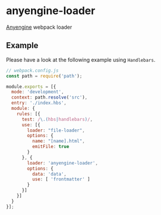 # anyengine-loader

[Anyengine](https://github.com/benignware-labs/anyengine) webpack loader

## Example

Please have a look at the following example using `Handlebars`.

```js
// webpack.config.js
const path = require('path');

module.exports = [{
  mode: 'development',
  context: path.resolve('src'),
  entry: './index.hbs',
  module: {
    rules: [{
      test: /\.(hbs|handlebars)/,
      use: [{
        loader: "file-loader",
        options: {
          name: "[name].html",
          emitFile: true
        }
      }, {
        loader: 'anyengine-loader',
        options: {
          data: 'data',
          use: [ 'frontmatter' ]
        }
      }]
    }]
  }
}];
```
